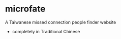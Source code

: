 microfate
=========

A Taiwanese missed connection people finder website

- completely in Traditional Chinese
